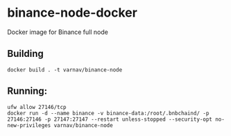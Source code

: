 # binance-node-docker
Docker image for Binance full node

## Building

`docker build . -t varnav/binance-node`

## Running:

```
ufw allow 27146/tcp
docker run -d --name binance -v binance-data:/root/.bnbchaind/ -p 27146:27146 -p 27147:27147 --restart unless-stopped --security-opt no-new-privileges varnav/binance-node
```